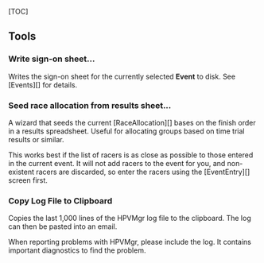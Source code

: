[TOC]

## Tools

### Write sign-on sheet...

Writes the sign-on sheet for the currently selected **Event** to disk.  See [Events][] for details.

### Seed race allocation from results sheet...

A wizard that seeds the current [RaceAllocation][] bases on the finish order in a results spreadsheet.  Useful for allocating groups based on time trial results or similar.

This works best if the list of racers is as close as possible to those entered in the current event.  It will not add racers to the event for you, and non-existent racers are discarded, so enter the racers using the [EventEntry][] screen first.

### Copy Log File to Clipboard
Copies the last 1,000 lines of the HPVMgr log file to the clipboard.
The log can then be pasted into an email.

When reporting problems with HPVMgr, please include the log.
It contains important diagnostics to find the problem.
